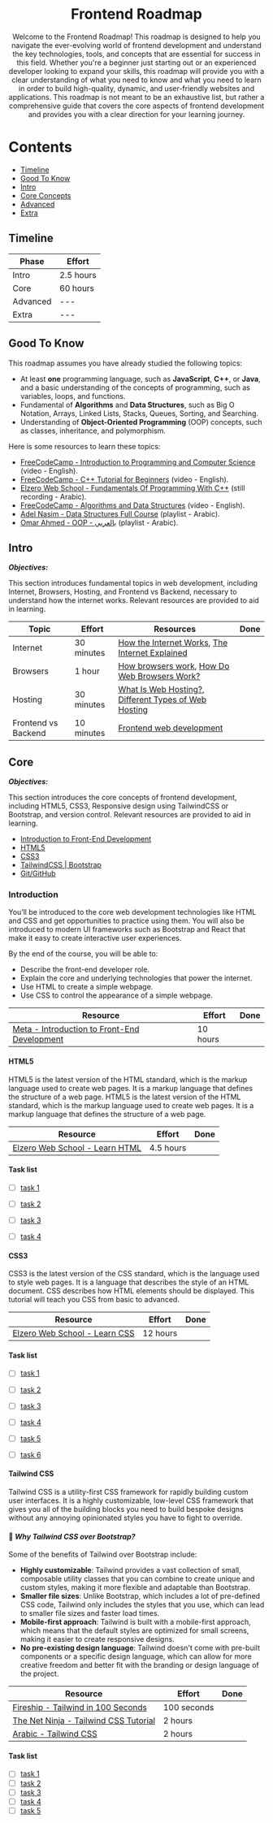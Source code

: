 <h1 align="center"><b>Frontend Roadmap</b></h1>
<p align="center">
    Welcome to the Frontend Roadmap! This roadmap is designed to help you navigate the ever-evolving world of frontend development and understand the key technologies, tools, and concepts that are essential for success in this field. Whether you're a beginner just starting out or an experienced developer looking to expand your skills, this roadmap will provide you with a clear understanding of what you need to know and what you need to learn in order to build high-quality, dynamic, and user-friendly websites and applications. This roadmap is not meant to be an exhaustive list, but rather a comprehensive guide that covers the core aspects of frontend development and provides you with a clear direction for your learning journey.
</p>

<h1><b>Contents</b></h1>

- <a href="#timeline">Timeline</a>
- <a href="#goodToKnow">Good To Know</a>
- <a href="#introduction">Intro</a>
- <a href="#core">Core Concepts</a>
- <a href="#">Advanced</a>
- <a href="#">Extra</a>

<h2 id="timeline"><b>Timeline</b></h2>

| **Phase** | Effort |
| ----- | ------ |
| Intro | 2.5 hours |
| Core | 60 hours |
| Advanced | --- |
| Extra | --- |


<h2 id="goodToKnow"><b>Good To Know</b></h2>

This roadmap assumes you have already studied the following topics:

- At least **one** programming language, such as **JavaScript**, **C++**, or **Java**, and a basic understanding of the concepts of programming, such as variables, loops, and functions.
- Fundamental of **Algorithms** and **Data Structures**, such as Big O Notation, Arrays, Linked Lists, Stacks, Queues, Sorting, and Searching.
- Understanding of **Object-Oriented Programming** (OOP) concepts, such as classes, inheritance, and polymorphism.

Here is some resources to learn these topics:

- [FreeCodeCamp - Introduction to Programming and Computer Science](https://youtu.be/zOjov-2OZ0E) (video - English).
- [FreeCodeCamp - C++ Tutorial for Beginners](https://youtu.be/vLnPwxZdW4Y) (video - English).
- [Elzero Web School - Fundamentals Of Programming With C++](https://youtube.com/playlist?list=PLDoPjvoNmBAwy-rS6WKudwVeb_x63EzgS) (still recording - Arabic).
- [FreeCodeCamp - Algorithms and Data Structures](https://youtu.be/8hly31xKli0) (video - English).
- [Adel Nasim - Data Structures Full Course](https://youtube.com/playlist?list=PLCInYL3l2AajqOUW_2SwjWeMwf4vL4RSp) (playlist - Arabic).
- [Omar Ahmed - OOP - بالعربي](https://youtube.com/playlist?list=PLwWuxCLlF_ue7GPvoG_Ko1x43tZw5cz9v) (playlist - Arabic).


<h2 id="introduction"><b>Intro</b></h2>

***Objectives:***

This section introduces fundamental topics in web development, including Internet, Browsers, Hosting, and Frontend vs Backend, necessary to understand how the internet works. Relevant resources are provided to aid in learning.

| Topic | Effort | Resources | Done |
| ----- | ------ | --------- | ---- |
| Internet | 30 minutes | [How the Internet Works](https://youtu.be/e4S8zfLdLgQ), [The Internet Explained](https://www.vox.com/2014/6/16/18076282/the-internet) | |
| Browsers | 1 hour | [How browsers work](https://web.dev/howbrowserswork/), [How Do Web Browsers Work?](https://youtu.be/WjDrMKZWCt0) | |
| Hosting | 30 minutes | [What Is Web Hosting?](https://youtu.be/htbY9-yggB0), [Different Types of Web Hosting](https://youtu.be/AXVZYzw8geg) | |
| Frontend vs Backend | 10 minutes | [Frontend web development](https://youtu.be/WG5ikvJ2TKA) | |


<h2 id="core"><b>Core</b></h2>

***Objectives:***

This section introduces the core concepts of frontend development, including HTML5, CSS3, Responsive design using TailwindCSS or Bootstrap, and version control. Relevant resources are provided to aid in learning.

- <a href="#IntroductiontoFrontEndDevelopment">Introduction to Front-End Development</a>
- <a href="#HTML5">HTML5</a>
- <a href="#CSS3">CSS3</a>
- <a href="#tailwindcss">TailwindCSS | Bootstrap</a>
- <a href="#">Git/GitHub</a>

<h3 id="IntroductiontoFrontEndDevelopment"><b>Introduction</b></h3>

You’ll be introduced to the core web development technologies like HTML and CSS and get opportunities to practice using them. You will also be introduced to modern UI frameworks such as Bootstrap and React that make it easy to create interactive user experiences. 

By the end of the course, you will be able to: 
- Describe the front-end developer role.
- Explain the core and underlying technologies that power the internet.
- Use HTML to create a simple webpage.
- Use CSS to control the appearance of a simple webpage.

| Resource | Effort | Done |
| -------- | ------ | ---- |
| [Meta - Introduction to Front-End Development](https://www.coursera.org/learn/introduction-to-front-end-development?specialization=meta-front-end-developer) | 10 hours | |


<h4 id="HTML5"><b>HTML5</b></h4>

HTML5 is the latest version of the HTML standard, which is the markup language used to create web pages. It is a markup language that defines the structure of a web page. HTML5 is the latest version of the HTML standard, which is the markup language used to create web pages. It is a markup language that defines the structure of a web page.

| Resource | Effort | Done |
| -------- | ------ | ---- |
| [Elzero Web School - Learn HTML](https://youtu.be/qfPUMV9J5yw) | 4.5 hours | |

<h4><b>Task list</b></h4>

- [ ] [task 1](Tasks/HTML5/Task1.md)
- [ ] [task 2](Tasks/HTML5/Task2.md)
- [ ] [task 3](Tasks/HTML5/Task3.md)
- [ ] [task 4](Tasks/HTML5/Task4.md)


<h4 id="CSS3"><b>CSS3</b></h4>

CSS3 is the latest version of the CSS standard, which is the language used to style web pages. It is a language that describes the style of an HTML document. CSS describes how HTML elements should be displayed. This tutorial will teach you CSS from basic to advanced.

| Resource | Effort | Done |
| -------- | ------ | ---- |
| [Elzero Web School - Learn CSS](https://youtu.be/qyVkLebgfzY) | 12 hours | |

<h4><b>Task list</b></h4>

- [ ] [task 1](Tasks/CSS3/Task1)
- [ ] [task 2](Tasks/CSS3/Task2)
- [ ] [task 3](Tasks/CSS3/Task3)
- [ ] [task 4](Tasks/CSS3/Task4)
- [ ] [task 5](Tasks/CSS3/Task5)
- [ ] [task 6](Tasks/CSS3/Task6)


<h4 id="tailwindcss"><b>Tailwind CSS</b></h4>

Tailwind CSS is a utility-first CSS framework for rapidly building custom user interfaces. It is a highly customizable, low-level CSS framework that gives you all of the building blocks you need to build bespoke designs without any annoying opinionated styles you have to fight to override.

#### 🤔 ***Why Tailwind CSS over Bootstrap?***
Some of the benefits of Tailwind over Bootstrap include:
- **Highly customizable**: Tailwind provides a vast collection of small, composable utility classes that you can combine to create unique and custom styles, making it more flexible and adaptable than Bootstrap.
- **Smaller file sizes**: Unlike Bootstrap, which includes a lot of pre-defined CSS code, Tailwind only includes the styles that you use, which can lead to smaller file sizes and faster load times.
- **Mobile-first approach**: Tailwind is built with a mobile-first approach, which means that the default styles are optimized for small screens, making it easier to create responsive designs.
- **No pre-existing design language**: Tailwind doesn't come with pre-built components or a specific design language, which can allow for more creative freedom and better fit with the branding or design language of the project.

| Resource | Effort | Done |
| -------- | ------ | ---- |
| [Fireship - Tailwind in 100 Seconds](https://youtu.be/mr15Xzb1Ook) | 100 seconds | |
| [The Net Ninja - Tailwind CSS Tutorial](https://youtube.com/playlist?list=PL4cUxeGkcC9gpXORlEHjc5bgnIi5HEGhw) | 2 hours | |
| [Arabic - Tailwind CSS](https://youtu.be/Pk3hhCJG2Dk) | 2 hours | |

<h4><b>Task list</b></h4>

- [ ] [task 1](Tasks/TailwindCSS/Task1)
- [ ] [task 2](Tasks/TailwindCSS/Task2)
- [ ] [task 3](Tasks/TailwindCSS/Task3)
- [ ] [task 4](Tasks/TailwindCSS/Task4)
- [ ] [task 5](Tasks/TailwindCSS/Task5)